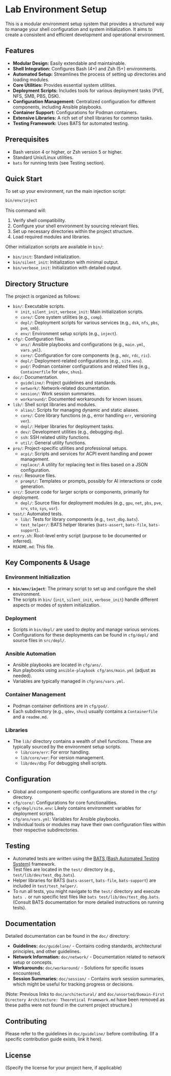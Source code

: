# Lab Environment Setup

This is a modular environment setup system that provides a structured way to manage your shell configuration and system initialization. It aims to create a consistent and efficient development and operational environment.

## Features

*   **Modular Design:** Easily extendable and maintainable.
*   **Shell Integration:** Configures Bash (4+) and Zsh (5+) environments.
*   **Automated Setup:** Streamlines the process of setting up directories and loading modules.
*   **Core Utilities:** Provides essential system utilities.
*   **Deployment Scripts:** Includes tools for various deployment tasks (PVE, NFS, SMB, PBS, DSK).
*   **Configuration Management:** Centralized configuration for different components, including Ansible playbooks.
*   **Container Support:** Configurations for Podman containers.
*   **Extensive Libraries:** A rich set of shell libraries for common tasks.
*   **Testing Framework:** Uses BATS for automated testing.

## Prerequisites

-   Bash version 4 or higher, or Zsh version 5 or higher.
-   Standard Unix/Linux utilities.
-   `bats` for running tests (see Testing section).

## Quick Start

To set up your environment, run the main injection script:

```bash
bin/env/inject
```

This command will:
1.  Verify shell compatibility.
2.  Configure your shell environment by sourcing relevant files.
3.  Set up necessary directories within the project structure.
4.  Load required modules and libraries.

Other initialization scripts are available in `bin/`:
-   `bin/init`: Standard initialization.
-   `bin/silent_init`: Initialization with minimal output.
-   `bin/verbose_init`: Initialization with detailed output.

## Directory Structure

The project is organized as follows:

-   `bin/`: Executable scripts.
    -   `init`, `silent_init`, `verbose_init`: Main initialization scripts.
    -   `core/`: Core system utilities (e.g., `comp`).
    -   `depl/`: Deployment scripts for various services (e.g., `dsk`, `nfs`, `pbs`, `pve`, `smb`).
    -   `env/`: Environment setup scripts (e.g., `inject`).
-   `cfg/`: Configuration files.
    -   `ans/`: Ansible playbooks and configurations (e.g., `main.yml`, `vars.yml`).
    -   `core/`: Configuration for core components (e.g., `mdc`, `rdc`, `ric`).
    -   `depl/`: Deployment-related configurations (e.g., `site.env`).
    -   `pod/`: Podman container configurations and related files (e.g., `Containerfile` for `qdev`, `shus`).
-   `doc/`: Documentation.
    -   `guideline/`: Project guidelines and standards.
    -   `network/`: Network-related documentation.
    -   `session/`: Work session summaries.
    -   `workaround/`: Documented workarounds for known issues.
-   `lib/`: Shell script libraries and modules.
    -   `alias/`: Scripts for managing dynamic and static aliases.
    -   `core/`: Core library functions (e.g., error handling `err`, versioning `ver`).
    -   `depl/`: Helper libraries for deployment tasks.
    -   `dev/`: Development utilities (e.g., debugging `dbg`).
    -   `ssh`: SSH related utility functions.
    -   `util/`: General utility functions.
-   `pro/`: Project-specific utilities and professional setups.
    -   `acpi/`: Scripts and services for ACPI event handling and power management.
    -   `replace/`: A utility for replacing text in files based on a JSON configuration.
-   `res/`: Resource files.
    -   `prompt/`: Templates or prompts, possibly for AI interactions or code generation.
-   `src/`: Source code for larger scripts or components, primarily for deployment.
    -   `depl/`: Source files for deployment modules (e.g., `gpu`, `net`, `pbs`, `pve`, `srv`, `sto`, `sys`, `usr`).
-   `test/`: Automated tests.
    -   `lib/`: Tests for library components (e.g., `test_dbg.bats`).
    -   `test_helper/`: BATS helper libraries (`bats-assert`, `bats-file`, `bats-support`).
-   `entry.sh`: Root-level entry script (purpose to be documented or inferred).
-   `README.md`: This file.

## Key Components & Usage

### Environment Initialization
-   **`bin/env/inject`**: The primary script to set up and configure the shell environment.
-   The scripts in `bin/` (`init`, `silent_init`, `verbose_init`) handle different aspects or modes of system initialization.

### Deployment
-   Scripts in `bin/depl/` are used to deploy and manage various services.
-   Configurations for these deployments can be found in `cfg/depl/` and source files in `src/depl/`.

### Ansible Automation
-   Ansible playbooks are located in `cfg/ans/`.
-   Run playbooks using `ansible-playbook cfg/ans/main.yml` (adjust as needed).
-   Variables are typically managed in `cfg/ans/vars.yml`.

### Container Management
-   Podman container definitions are in `cfg/pod/`.
-   Each subdirectory (e.g., `qdev`, `shus`) usually contains a `Containerfile` and a `readme.md`.

### Libraries
-   The `lib/` directory contains a wealth of shell functions. These are typically sourced by the environment setup scripts.
    -   `lib/core/err`: For error handling.
    -   `lib/core/ver`: For version management.
    -   `lib/dev/dbg`: For debugging shell scripts.

## Configuration

-   Global and component-specific configurations are stored in the `cfg/` directory.
-   `cfg/core/`: Configurations for core functionalities.
-   `cfg/depl/site.env`: Likely contains environment variables for deployment scripts.
-   `cfg/ans/vars.yml`: Variables for Ansible playbooks.
-   Individual tools or modules may have their own configuration files within their respective subdirectories.

## Testing

-   Automated tests are written using the [BATS (Bash Automated Testing System)](https://github.com/bats-core/bats-core) framework.
-   Test files are located in the `test/` directory (e.g., `test/lib/dev/test_dbg.bats`).
-   Helper libraries for BATS (`bats-assert`, `bats-file`, `bats-support`) are included in `test/test_helper/`.
-   To run all tests, you might navigate to the `test/` directory and execute `bats .` or run specific test files like `bats test/lib/dev/test_dbg.bats`. (Consult BATS documentation for more detailed instructions on running tests).

## Documentation

Detailed documentation can be found in the `doc/` directory:
-   **Guidelines:** `doc/guideline/` - Contains coding standards, architectural principles, and other guidelines.
-   **Network Information:** `doc/network/` - Documentation related to network setup or concepts.
-   **Workarounds:** `doc/workaround/` - Solutions for specific issues encountered.
-   **Session Summaries:** `doc/session/` - Contains work session summaries, which might be useful for tracking progress or decisions.

(Note: Previous links to `doc/architectural/` and `doc/unsorted/Domain-First Directory Architecture: Theoretical Framework.md` have been removed as these paths were not found in the current project structure.)

## Contributing

Please refer to the guidelines in `doc/guideline/` before contributing. (If a specific contribution guide exists, link it here).

## License

(Specify the license for your project here, if applicable)
